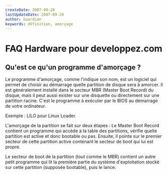 ```yaml
---
createDate: 2007-09-28
lastUpdateDate: 2007-09-28
author: Guardian
keywords: définition, amorçage
---
```


# FAQ Hardware pour developpez.com

## Qu'est ce qu'un programme d'amorçage ?

Le programme d'amorçage, comme l'indique son nom, est un logiciel qui permet de choisir au démarrage quelle partition de disque sera à amorcer. Il est généralement installé dans le secteur MBR (Master Boot Record) du disque, mais il peut aussi exister sur une disquette ou directement sur une partition racine. C'est le programme à exécuter par le BIOS au démarrage de votre ordinateur.

Exemple : LILO pour Linux Loader.

L'amorçage de la partition se fait sur deux étapes : Le Master Boot Record contient un programme qui accède à la table des partitions, vérifie quelle partition est active et donc bootable ou pas. Ensuite, il pointe sur le premier secteur de cette partition active contenant le secteur de boot qui lui est propre.

Le secteur de boot de la partition (tout comme le MBR) contient un autre petit programme qui lit la première partie du système d'exploitation stocké sur cette partition (supposée bootable), puis le lance.